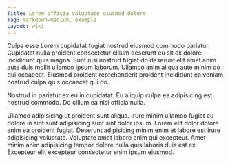 ```yaml
---
Title: Lorem officia voluptate eiusmod dolore
Tag: markdown-medium, example
Layout: wiki
---
```

Culpa esse Lorem cupidatat fugiat nostrud eiusmod commodo pariatur. Cupidatat nulla proident consectetur cillum deserunt eu sit ex dolore incididunt quis magna. Sunt nisi nostrud fugiat do deserunt elit amet anim aute duis mollit ullamco ipsum laborum. Ullamco anim aliqua aute minim do qui occaecat. Eiusmod proident reprehenderit proident incididunt ea veniam nostrud culpa quis occaecat qui do.

Nostrud in pariatur ex eu in cupidatat. Eu aliquip culpa ea adipisicing est nostrud commodo. Do cillum ea nisi officia nulla.

Ullamco adipisicing ut proident sunt aliqua. Irure minim ullamco fugiat eu dolore in sint sunt adipisicing sunt sint dolor ipsum. Lorem elit dolor dolore anim ea proident fugiat. Deserunt adipisicing minim enim et labore est irure adipisicing voluptate. Voluptate amet labore enim qui excepteur. Amet minim anim adipisicing tempor dolore nulla quis laboris duis est ex. Excepteur elit excepteur consectetur enim ipsum eiusmod.